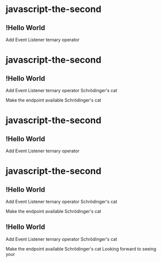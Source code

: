 # javascript-the-second

## !Hello World

Add Event Listener
ternary operator
# javascript-the-second

## !Hello World

Add Event Listener
ternary operator
Schrödinger's cat

Make the endpoint available 
Schrödinger's cat
# javascript-the-second

## !Hello World

Add Event Listener
ternary operator
# javascript-the-second

## !Hello World

Add Event Listener
ternary operator
Schrödinger's cat

Make the endpoint available 
Schrödinger's cat

## !Hello World

Add Event Listener
ternary operator
Schrödinger's cat

Make the endpoint available 
Schrödinger's cat
Looking forward to seeing your

